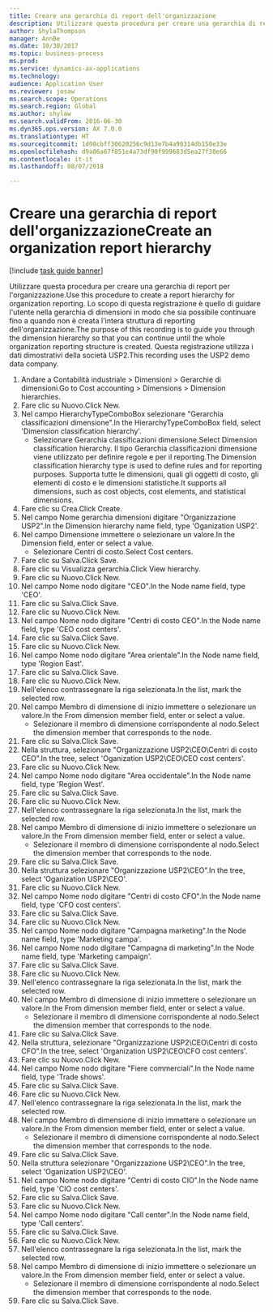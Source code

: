 ```yaml
--- 
title: Creare una gerarchia di report dell'organizzazione
description: Utilizzare questa procedura per creare una gerarchia di report per l'organizzazione.
author: ShylaThompson
manager: AnnBe
ms.date: 10/30/2017
ms.topic: business-process
ms.prod: 
ms.service: dynamics-ax-applications
ms.technology: 
audience: Application User
ms.reviewer: josaw
ms.search.scope: Operations
ms.search.region: Global
ms.author: shylaw
ms.search.validFrom: 2016-06-30
ms.dyn365.ops.version: AX 7.0.0
ms.translationtype: HT
ms.sourcegitcommit: 1d98cbff30620256c9d13e7b4a90314db150e33e
ms.openlocfilehash: d9a06a67f851e4a73df90f999683d5ea27f38e66
ms.contentlocale: it-it
ms.lasthandoff: 08/07/2018

---
```

# <a name="create-an-organization-report-hierarchy"></a><span data-ttu-id="72e32-103">Creare una gerarchia di report dell'organizzazione</span><span class="sxs-lookup"><span data-stu-id="72e32-103">Create an organization report hierarchy</span></span>

[!include [task guide banner](../../includes/task-guide-banner.md)]

<span data-ttu-id="72e32-104">Utilizzare questa procedura per creare una gerarchia di report per l'organizzazione.</span><span class="sxs-lookup"><span data-stu-id="72e32-104">Use this procedure to create a report hierarchy for organization reporting.</span></span> <span data-ttu-id="72e32-105">Lo scopo di questa registrazione è quello di guidare l'utente nella gerarchia di dimensioni in modo che sia possibile continuare fino a quando non è creata l'intera struttura di reporting dell'organizzazione.</span><span class="sxs-lookup"><span data-stu-id="72e32-105">The purpose of this recording is to guide you through the dimension hierarchy so that you can continue until the whole organization reporting structure is created.</span></span> <span data-ttu-id="72e32-106">Questa registrazione utilizza i dati dimostrativi della società USP2.</span><span class="sxs-lookup"><span data-stu-id="72e32-106">This recording uses the USP2 demo data company.</span></span>

1. <span data-ttu-id="72e32-107">Andare a Contabilità industriale > Dimensioni > Gerarchie di dimensioni.</span><span class="sxs-lookup"><span data-stu-id="72e32-107">Go to Cost accounting > Dimensions > Dimension hierarchies.</span></span>
2. <span data-ttu-id="72e32-108">Fare clic su Nuovo.</span><span class="sxs-lookup"><span data-stu-id="72e32-108">Click New.</span></span>
3. <span data-ttu-id="72e32-109">Nel campo HierarchyTypeComboBox selezionare "Gerarchia classificazioni dimensione".</span><span class="sxs-lookup"><span data-stu-id="72e32-109">In the HierarchyTypeComboBox field, select 'Dimension classification hierarchy'.</span></span>
    * <span data-ttu-id="72e32-110">Selezionare Gerarchia classificazioni dimensione.</span><span class="sxs-lookup"><span data-stu-id="72e32-110">Select Dimension classification hierarchy.</span></span> <span data-ttu-id="72e32-111">Il tipo Gerarchia classificazioni dimensione viene utilizzato per definire regole e per il reporting.</span><span class="sxs-lookup"><span data-stu-id="72e32-111">The Dimension classification hierarchy type is used to define rules and for reporting purposes.</span></span> <span data-ttu-id="72e32-112">Supporta tutte le dimensioni, quali gli oggetti di costo, gli elementi di costo e le dimensioni statistiche.</span><span class="sxs-lookup"><span data-stu-id="72e32-112">It supports all dimensions, such as cost objects, cost elements, and statistical dimensions.</span></span>  
4. <span data-ttu-id="72e32-113">Fare clic su Crea.</span><span class="sxs-lookup"><span data-stu-id="72e32-113">Click Create.</span></span>
5. <span data-ttu-id="72e32-114">Nel campo Nome gerarchia dimensioni digitare "Organizzazione USP2".</span><span class="sxs-lookup"><span data-stu-id="72e32-114">In the Dimension hierarchy name field, type 'Oganization USP2'.</span></span>
6. <span data-ttu-id="72e32-115">Nel campo Dimensione immettere o selezionare un valore.</span><span class="sxs-lookup"><span data-stu-id="72e32-115">In the Dimension field, enter or select a value.</span></span>
    * <span data-ttu-id="72e32-116">Selezionare Centri di costo.</span><span class="sxs-lookup"><span data-stu-id="72e32-116">Select Cost centers.</span></span>  
7. <span data-ttu-id="72e32-117">Fare clic su Salva.</span><span class="sxs-lookup"><span data-stu-id="72e32-117">Click Save.</span></span>
8. <span data-ttu-id="72e32-118">Fare clic su Visualizza gerarchia.</span><span class="sxs-lookup"><span data-stu-id="72e32-118">Click View hierarchy.</span></span>
9. <span data-ttu-id="72e32-119">Fare clic su Nuovo.</span><span class="sxs-lookup"><span data-stu-id="72e32-119">Click New.</span></span>
10. <span data-ttu-id="72e32-120">Nel campo Nome nodo digitare "CEO".</span><span class="sxs-lookup"><span data-stu-id="72e32-120">In the Node name field, type 'CEO'.</span></span>
11. <span data-ttu-id="72e32-121">Fare clic su Salva.</span><span class="sxs-lookup"><span data-stu-id="72e32-121">Click Save.</span></span>
12. <span data-ttu-id="72e32-122">Fare clic su Nuovo.</span><span class="sxs-lookup"><span data-stu-id="72e32-122">Click New.</span></span>
13. <span data-ttu-id="72e32-123">Nel campo Nome nodo digitare "Centri di costo CEO".</span><span class="sxs-lookup"><span data-stu-id="72e32-123">In the Node name field, type 'CEO cost centers'.</span></span>
14. <span data-ttu-id="72e32-124">Fare clic su Salva.</span><span class="sxs-lookup"><span data-stu-id="72e32-124">Click Save.</span></span>
15. <span data-ttu-id="72e32-125">Fare clic su Nuovo.</span><span class="sxs-lookup"><span data-stu-id="72e32-125">Click New.</span></span>
16. <span data-ttu-id="72e32-126">Nel campo Nome nodo digitare "Area orientale".</span><span class="sxs-lookup"><span data-stu-id="72e32-126">In the Node name field, type 'Region East'.</span></span>
17. <span data-ttu-id="72e32-127">Fare clic su Salva.</span><span class="sxs-lookup"><span data-stu-id="72e32-127">Click Save.</span></span>
18. <span data-ttu-id="72e32-128">Fare clic su Nuovo.</span><span class="sxs-lookup"><span data-stu-id="72e32-128">Click New.</span></span>
19. <span data-ttu-id="72e32-129">Nell'elenco contrassegnare la riga selezionata.</span><span class="sxs-lookup"><span data-stu-id="72e32-129">In the list, mark the selected row.</span></span>
20. <span data-ttu-id="72e32-130">Nel campo Membro di dimensione di inizio immettere o selezionare un valore.</span><span class="sxs-lookup"><span data-stu-id="72e32-130">In the From dimension member field, enter or select a value.</span></span>
    * <span data-ttu-id="72e32-131">Selezionare il membro di dimensione corrispondente al nodo.</span><span class="sxs-lookup"><span data-stu-id="72e32-131">Select the dimension member that corresponds to the node.</span></span>  
21. <span data-ttu-id="72e32-132">Fare clic su Salva.</span><span class="sxs-lookup"><span data-stu-id="72e32-132">Click Save.</span></span>
22. <span data-ttu-id="72e32-133">Nella struttura, selezionare "Organizzazione USP2\CEO\Centri di costo CEO".</span><span class="sxs-lookup"><span data-stu-id="72e32-133">In the tree, select 'Oganization USP2\CEO\CEO cost centers'.</span></span>
23. <span data-ttu-id="72e32-134">Fare clic su Nuovo.</span><span class="sxs-lookup"><span data-stu-id="72e32-134">Click New.</span></span>
24. <span data-ttu-id="72e32-135">Nel campo Nome nodo digitare "Area occidentale".</span><span class="sxs-lookup"><span data-stu-id="72e32-135">In the Node name field, type 'Region West'.</span></span>
25. <span data-ttu-id="72e32-136">Fare clic su Salva.</span><span class="sxs-lookup"><span data-stu-id="72e32-136">Click Save.</span></span>
26. <span data-ttu-id="72e32-137">Fare clic su Nuovo.</span><span class="sxs-lookup"><span data-stu-id="72e32-137">Click New.</span></span>
27. <span data-ttu-id="72e32-138">Nell'elenco contrassegnare la riga selezionata.</span><span class="sxs-lookup"><span data-stu-id="72e32-138">In the list, mark the selected row.</span></span>
28. <span data-ttu-id="72e32-139">Nel campo Membro di dimensione di inizio immettere o selezionare un valore.</span><span class="sxs-lookup"><span data-stu-id="72e32-139">In the From dimension member field, enter or select a value.</span></span>
    * <span data-ttu-id="72e32-140">Selezionare il membro di dimensione corrispondente al nodo.</span><span class="sxs-lookup"><span data-stu-id="72e32-140">Select the dimension member that corresponds to the node.</span></span>  
29. <span data-ttu-id="72e32-141">Fare clic su Salva.</span><span class="sxs-lookup"><span data-stu-id="72e32-141">Click Save.</span></span>
30. <span data-ttu-id="72e32-142">Nella struttura selezionare "Organizzazione USP2\CEO".</span><span class="sxs-lookup"><span data-stu-id="72e32-142">In the tree, select 'Oganization USP2\CEO'.</span></span>
31. <span data-ttu-id="72e32-143">Fare clic su Nuovo.</span><span class="sxs-lookup"><span data-stu-id="72e32-143">Click New.</span></span>
32. <span data-ttu-id="72e32-144">Nel campo Nome nodo digitare "Centri di costo CFO".</span><span class="sxs-lookup"><span data-stu-id="72e32-144">In the Node name field, type 'CFO cost centers'.</span></span>
33. <span data-ttu-id="72e32-145">Fare clic su Salva.</span><span class="sxs-lookup"><span data-stu-id="72e32-145">Click Save.</span></span>
34. <span data-ttu-id="72e32-146">Fare clic su Nuovo.</span><span class="sxs-lookup"><span data-stu-id="72e32-146">Click New.</span></span>
35. <span data-ttu-id="72e32-147">Nel campo Nome nodo digitare "Campagna marketing".</span><span class="sxs-lookup"><span data-stu-id="72e32-147">In the Node name field, type 'Marketing campa'.</span></span>
36. <span data-ttu-id="72e32-148">Nel campo Nome nodo digitare "Campagna di marketing".</span><span class="sxs-lookup"><span data-stu-id="72e32-148">In the Node name field, type 'Marketing campaign'.</span></span>
37. <span data-ttu-id="72e32-149">Fare clic su Salva.</span><span class="sxs-lookup"><span data-stu-id="72e32-149">Click Save.</span></span>
38. <span data-ttu-id="72e32-150">Fare clic su Nuovo.</span><span class="sxs-lookup"><span data-stu-id="72e32-150">Click New.</span></span>
39. <span data-ttu-id="72e32-151">Nell'elenco contrassegnare la riga selezionata.</span><span class="sxs-lookup"><span data-stu-id="72e32-151">In the list, mark the selected row.</span></span>
40. <span data-ttu-id="72e32-152">Nel campo Membro di dimensione di inizio immettere o selezionare un valore.</span><span class="sxs-lookup"><span data-stu-id="72e32-152">In the From dimension member field, enter or select a value.</span></span>
    * <span data-ttu-id="72e32-153">Selezionare il membro di dimensione corrispondente al nodo.</span><span class="sxs-lookup"><span data-stu-id="72e32-153">Select the dimension member that corresponds to the node.</span></span>  
41. <span data-ttu-id="72e32-154">Fare clic su Salva.</span><span class="sxs-lookup"><span data-stu-id="72e32-154">Click Save.</span></span>
42. <span data-ttu-id="72e32-155">Nella struttura, selezionare "Organizzazione USP2\CEO\Centri di costo CFO".</span><span class="sxs-lookup"><span data-stu-id="72e32-155">In the tree, select 'Organization USP2\CEO\CFO cost centers'.</span></span>
43. <span data-ttu-id="72e32-156">Fare clic su Nuovo.</span><span class="sxs-lookup"><span data-stu-id="72e32-156">Click New.</span></span>
44. <span data-ttu-id="72e32-157">Nel campo Nome nodo digitare "Fiere commerciali".</span><span class="sxs-lookup"><span data-stu-id="72e32-157">In the Node name field, type 'Trade shows'.</span></span>
45. <span data-ttu-id="72e32-158">Fare clic su Salva.</span><span class="sxs-lookup"><span data-stu-id="72e32-158">Click Save.</span></span>
46. <span data-ttu-id="72e32-159">Fare clic su Nuovo.</span><span class="sxs-lookup"><span data-stu-id="72e32-159">Click New.</span></span>
47. <span data-ttu-id="72e32-160">Nell'elenco contrassegnare la riga selezionata.</span><span class="sxs-lookup"><span data-stu-id="72e32-160">In the list, mark the selected row.</span></span>
48. <span data-ttu-id="72e32-161">Nel campo Membro di dimensione di inizio immettere o selezionare un valore.</span><span class="sxs-lookup"><span data-stu-id="72e32-161">In the From dimension member field, enter or select a value.</span></span>
    * <span data-ttu-id="72e32-162">Selezionare il membro di dimensione corrispondente al nodo.</span><span class="sxs-lookup"><span data-stu-id="72e32-162">Select the dimension member that corresponds to the node.</span></span>  
49. <span data-ttu-id="72e32-163">Fare clic su Salva.</span><span class="sxs-lookup"><span data-stu-id="72e32-163">Click Save.</span></span>
50. <span data-ttu-id="72e32-164">Nella struttura selezionare "Organizzazione USP2\CEO".</span><span class="sxs-lookup"><span data-stu-id="72e32-164">In the tree, select 'Oganization USP2\CEO'.</span></span>
51. <span data-ttu-id="72e32-165">Nel campo Nome nodo digitare "Centri di costo CIO".</span><span class="sxs-lookup"><span data-stu-id="72e32-165">In the Node name field, type 'CIO cost centers'.</span></span>
52. <span data-ttu-id="72e32-166">Fare clic su Salva.</span><span class="sxs-lookup"><span data-stu-id="72e32-166">Click Save.</span></span>
53. <span data-ttu-id="72e32-167">Fare clic su Nuovo.</span><span class="sxs-lookup"><span data-stu-id="72e32-167">Click New.</span></span>
54. <span data-ttu-id="72e32-168">Nel campo Nome nodo digitare "Call center".</span><span class="sxs-lookup"><span data-stu-id="72e32-168">In the Node name field, type 'Call centers'.</span></span>
55. <span data-ttu-id="72e32-169">Fare clic su Salva.</span><span class="sxs-lookup"><span data-stu-id="72e32-169">Click Save.</span></span>
56. <span data-ttu-id="72e32-170">Fare clic su Nuovo.</span><span class="sxs-lookup"><span data-stu-id="72e32-170">Click New.</span></span>
57. <span data-ttu-id="72e32-171">Nell'elenco contrassegnare la riga selezionata.</span><span class="sxs-lookup"><span data-stu-id="72e32-171">In the list, mark the selected row.</span></span>
58. <span data-ttu-id="72e32-172">Nel campo Membro di dimensione di inizio immettere o selezionare un valore.</span><span class="sxs-lookup"><span data-stu-id="72e32-172">In the From dimension member field, enter or select a value.</span></span>
    * <span data-ttu-id="72e32-173">Selezionare il membro di dimensione corrispondente al nodo.</span><span class="sxs-lookup"><span data-stu-id="72e32-173">Select the dimension member that corresponds to the node.</span></span>  
59. <span data-ttu-id="72e32-174">Fare clic su Salva.</span><span class="sxs-lookup"><span data-stu-id="72e32-174">Click Save.</span></span>


